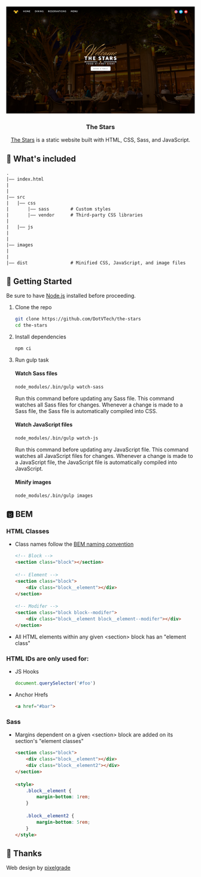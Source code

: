 <p align="center">
    <img src="https://raw.githubusercontent.com/DotVTech/the-stars/master/images/read-me/home-page.png" alt="The Stars" />
</p>    

<h3 align="center">The Stars</h3>

<p align="center">
    <a href="https://vietdang.me/the-stars">The Stars</a> is a static website built with HTML, CSS, Sass, and JavaScript.
</p>

## :open_file_folder: What's included

    .
    |–– index.html   
    |
    |
    |–– src
    |   |–– css
    |       |–– sass        # Custom styles
    |       |–– vendor      # Third-party CSS libraries
    |
    |   |–– js
    |
    |    
    |–– images              
    |
    |
    |–– dist                # Minified CSS, JavaScript, and image files

## :hammer: Getting Started

Be sure to have [Node.js](https://nodejs.org/) installed before proceeding.

1. Clone the repo

    ```bash
    git clone https://github.com/DotVTech/the-stars
    cd the-stars
    ```

2. Install dependencies

    ```bash
    npm ci
    ```

3. Run gulp task

    #### Watch Sass files

    ```bash
    node_modules/.bin/gulp watch-sass
    ```

    Run this command before updating any Sass file.
    This command watches all Sass files for changes. Whenever a change is made to a Sass file, the Sass file is automatically compiled into CSS.

    #### Watch JavaScript files

    ```bash
    node_modules/.bin/gulp watch-js
    ```

    Run this command before updating any JavaScript file.
    This command watches all JavaScript files for changes. Whenever a change is made to a JavaScript file, the JavaScript file is automatically compiled into JavaScript.

    #### Minify images

    ```bash
    node_modules/.bin/gulp images
    ```

## :b: BEM

### HTML Classes

- Class names follow the [BEM naming convention](https://en.bem.info/methodology/quick-start/)

    ```html
    <!-- Block -->
    <section class="block"></section>

    <!-- Element -->
    <section class="block">
        <div class="block__element"></div>
    </section>        

    <!-- Modifer -->
    <section class="block block--modifer">
        <div class="block__element block__element--modifer"></div>
    </section>            
    ```    

- All HTML elements within any given \<section> block has an "element class"    

### HTML IDs are only used for:    
- JS Hooks

    ```javascript
    document.querySelector('#foo')
    ```

- Anchor Hrefs

    ```html
    <a href="#bar">
    ```

### Sass

- Margins dependent on a given \<section> block are added on its section's "element classes"

    ```html
    <section class="block">
        <div class="block__element"></div>
        <div class="block__element2"></div>
    </section>

    <style>
        .block__element {
            margin-bottom: 1rem;
        }

        .block__element2 {
            margin-bottom: 5rem;
        }
    </style>
    ```

## :pray: Thanks

Web design by [pixelgrade](https://themeforest.net/item/rosa-an-exquisite-restaurant-wordpress-theme/7920093)
